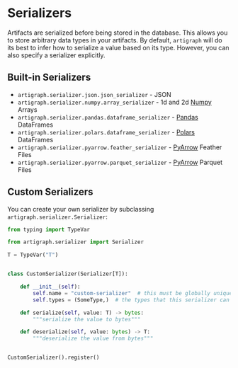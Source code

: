 # Serializers

Artifacts are serialized before being stored in the database. This allows you to store
arbitrary data types in your artifacts. By default, `artigraph` will do its best to
infer how to serialize a value based on its type. However, you can also specify a
serializer explicitly.

## Built-in Serializers

-   `artigraph.serializer.json.json_serializer` - JSON
-   `artigraph.serializer.numpy.array_serializer` - 1d and 2d
    [Numpy](https://numpy.org/) Arrays
-   `artigraph.serializer.pandas.dataframe_serializer` -
    [Pandas](https://pandas.pydata.org/) DataFrames
-   `artigraph.serializer.polars.dataframe_serializer` -
    [Polars](https://pola-rs.github.io/) DataFrames
-   `artigraph.serializer.pyarrow.feather_serializer` -
    [PyArrow](https://arrow.apache.org/docs/python/index.html) Feather Files
-   `artigraph.serializer.pyarrow.parquet_serializer` -
    [PyArrow](https://arrow.apache.org/docs/python/index.html) Parquet Files

## Custom Serializers

You can create your own serializer by subclassing `artigraph.serializer.Serializer`:

```python
from typing import TypeVar

from artigraph.serializer import Serializer

T = TypeVar("T")


class CustomSerializer(Serializer[T]):

    def __init__(self):
        self.name = "custom-serializer"  # this must be globally unique and stable across versions
        self.types = (SomeType,)  # the types that this serializer can handle

    def serialize(self, value: T) -> bytes:
        """serialize the value to bytes"""

    def deserialize(self, value: bytes) -> T:
        """deserialize the value from bytes"""


CustomSerializer().register()
```
